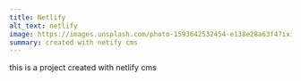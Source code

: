 ```yaml
---
title: Netlify
alt_text: netlify
image: https://images.unsplash.com/photo-1593642532454-e138e28a63f4?ixid=MnwxMjA3fDF8MHxwaG90by1wYWdlfHx8fGVufDB8fHx8&ixlib=rb-1.2.1&auto=format&fit=crop&w=1050&q=80
summary: created with netify cms
---
```

this is a project created with netlify cms